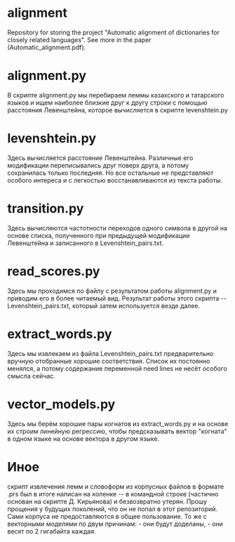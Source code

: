 # alignment
Repository for storing the project "Automatic alignment of dictionaries for closely related languages".
See more in the paper (Automatic_alignment.pdf).

# alignment.py
В скрипте alignment.py мы перебираем леммы казахского и татарского языков и ищем наиболее близкие друг к другу строки с помощью расстояния Левенштейна, которое вычисляется в скрипте levenshtein.py

# levenshtein.py
Здесь вычисляется расстояние Левенштейна. Различные его модификации переписывались друг поверх друга, а потому сохранилась только последняя. Но все остальные не представляют особого интереса и с легкостью восстанавливаются из текста работы.

# transition.py
Здесь вычисляются частотности переходов одного символа в другой на основе списка, полученного при предыдущей модификации Левенштейна и записанного в Levenshtein_pairs.txt.

# read_scores.py
Здесь мы проходимся по файлу с результатом работы alignment.py и приводим его в более читаемый вид. Результат работы этого скрипта -- Levenshtein_pairs.txt, который затем используется везде далее.

# extract_words.py
Здесь мы извлекаем из файла Levenshtein_pairs.txt предварительно вручную отобранные хорошие соответствия. Список их постоянно менялся, а потому содержание переменной need lines не несёт особого смысла сейчас.

# vector_models.py
Здесь мы берём хорошие пары когнатов из extract_words.py и на основе их строим линейную регрессию, чтобы предсказывать вектор "когната" в одном языке на основе вектора в другом языке.

# Иное
скрипт извлечения лемм и словоформ из корпусных файлов в формате .prs был в итоге написан на коленке -- в командной строке (частично основан на скрипте Д. Кирьянова) и безвозвратно утерян. Прошу прощения у будущих поколений, что он не попал в этот репозиторий.
Сами корпуса не предоставляются в общее пользование. То же с векторными моделями по двум причинам: - они будут доделаны, - они весят по 2 гигабайта каждая.
